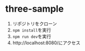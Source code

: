# three-sample

1. リポジトリをクローン
2. `npm install`を実行
3. `npm run dev`を実行
4. http://localhost:8080/にアクセス
